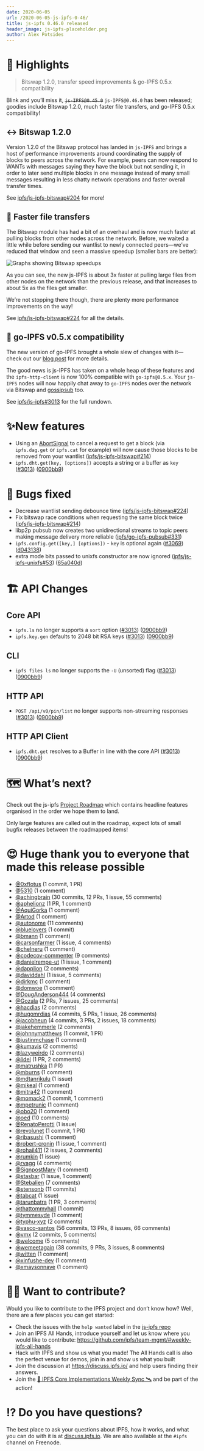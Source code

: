 ```yaml
---
date: 2020-06-05
url: /2020-06-05-js-ipfs-0-46/
title: js-ipfs 0.46.0 released
header_image: js-ipfs-placeholder.png
author: Alex Potsides
---
```


# 🔦 Highlights

> Bitswap 1.2.0, transfer speed improvements & go-IPFS 0.5.x compatibility

Blink and you’ll miss it, ~~`js-IPFS@0.45.0`~~ `js-IPFS@0.46.0` has been released; goodies include Bitswap 1.2.0, much faster file transfers, and go-IPFS 0.5.x compatibility!

## ↔️ Bitswap 1.2.0

Version 1.2.0 of the Bitswap protocol has landed in `js-IPFS` and brings a host of performance improvements around coordinating the supply of blocks to peers across the network. For example, peers can now respond to WANTs with messages saying they have the block but not sending it, in order to later send multiple blocks in one message instead of many small messages resulting in less chatty network operations and faster overall transfer times.

See [ipfs/js-ipfs-bitswap#204](https://github.com/ipfs/js-ipfs-bitswap/pull/204) for more!

## 💨 Faster file transfers

The Bitswap module has had a bit of an overhaul and is now much faster at pulling blocks from other nodes across the network.  Before, we waited a little while before sending our wantlist to newly connected peers—we’ve reduced that window and seen a massive speedup (smaller bars are better):

![Graphs showing Bitswap speedups](/097-js-ipfs-0.46/bitswap-speedup.png)

As you can see, the new js-IPFS is about 3x faster at pulling large files from other nodes on the network than the previous release, and that increases to about 5x as the files get smaller.

We’re not stopping there though, there are plenty more performance improvements on the way!

See [ipfs/js-ipfs-bitswap#224](https://github.com/ipfs/js-ipfs-bitswap/pull/224) for all the details.

## 🤝 go-IPFS v0.5.x compatibility

The new version of go-IPFS brought a whole slew of changes with it—check out our [blog post](https://blog.ipfs.io/2020-04-28-go-ipfs-0-5-0/) for more details.

The good news is js-IPFS has taken on a whole heap of these features and the `ipfs-http-client` is now 100% compatible with `go-ipfs@0.5.x`. Your `js-IPFS` nodes will now happily chat away to `go-IPFS` nodes over the network via Bitswap and [gossipsub](https://blog.ipfs.io/2020-05-20-gossipsub-v1.1/) too.

See [ipfs/js-ipfs#3013](https://github.com/ipfs/js-ipfs/pull/3013) for the full rundown.

# ✨New features

* Using an [AbortSignal][] to cancel a request to get a block (via `ipfs.dag.get` or `ipfs.cat` for example) will now cause those blocks to be removed from your wantlist ([ipfs/js-ipfs-bitswap#214](https://github.com/ipfs/js-ipfs-bitswap/pull/214))
* `ipfs.dht.get(key, [options])` accepts a string or a buffer as `key` ([#3013](https://github.com/ipfs/js-ipfs/issues/3013)) ([0900bb9](https://github.com/ipfs/js-ipfs/commit/0900bb9b8123edb689a137a006c5507d8503f693))

# 🦟 Bugs fixed

* Decrease wantlist sending debounce time ([ipfs/js-ipfs-bitswap#224](https://github.com/ipfs/js-ipfs-bitswap/pull/224))
* Fix bitswap race conditions when requesting the same block twice ([ipfs/js-ipfs-bitswap#214](https://github.com/ipfs/js-ipfs-bitswap/pull/214))
* libp2p pubsub now creates two unidirectional streams to topic peers making message delivery more reliable ([ipfs/go-ipfs-pubsub#331](https://github.com/libp2p/go-libp2p-pubsub/issues/331))
* `ipfs.config.get([key,] [options])` - `key` is optional again  ([#3069](https://github.com/ipfs/js-ipfs/issues/3069)) ([d043138](https://github.com/ipfs/js-ipfs/commit/d043138be2c0c7fd458131d56e235edec1504ca3))
* extra mode bits passed to unixfs constructor are now ignored ([ipfs/js-ipfs-unixfs#53](https://github.com/ipfs/js-ipfs-unixfs/pull/53)) ([65a040d](https://github.com/ipfs/js-ipfs-unixfs/pull/53/commits/65a040dadd68ca5cb6697c8fd15922f505833a19))

# 🏗 API Changes

## Core API

* `ipfs.ls` no longer supports a `sort` option ([#3013](https://github.com/ipfs/js-ipfs/issues/3013)) ([0900bb9](https://github.com/ipfs/js-ipfs/commit/0900bb9b8123edb689a137a006c5507d8503f693))
* `ipfs.key.gen` defaults to 2048 bit RSA keys ([#3013](https://github.com/ipfs/js-ipfs/issues/3013)) ([0900bb9](https://github.com/ipfs/js-ipfs/commit/0900bb9b8123edb689a137a006c5507d8503f693))

## CLI

* `ipfs files ls` no longer supports the `-U` (unsorted) flag ([#3013](https://github.com/ipfs/js-ipfs/issues/3013)) ([0900bb9](https://github.com/ipfs/js-ipfs/commit/0900bb9b8123edb689a137a006c5507d8503f693))

## HTTP API

* `POST /api/v0/pin/list` no longer supports non-streaming responses ([#3013](https://github.com/ipfs/js-ipfs/issues/3013)) ([0900bb9](https://github.com/ipfs/js-ipfs/commit/0900bb9b8123edb689a137a006c5507d8503f693))

## HTTP API Client

* `ipfs.dht.get` resolves to a Buffer in line with the core API ([#3013](https://github.com/ipfs/js-ipfs/issues/3013)) ([0900bb9](https://github.com/ipfs/js-ipfs/commit/0900bb9b8123edb689a137a006c5507d8503f693))

# 🗺️ What’s next?

Check out the js-ipfs [Project Roadmap](https://github.com/orgs/ipfs/projects/6) which contains headline features organised in the order we hope them to land.

Only large features are called out in the roadmap, expect lots of small bugfix releases between the roadmapped items!

# 😍 Huge thank you to everyone that made this release possible

* [@0xflotus](https://github.com/0xflotus) (1 commit, 1 PR)
* [@5310](https://github.com/5310) (1 comment)
* [@achingbrain](https://github.com/achingbrain) (30 commits, 12 PRs, 1 issue, 55 comments)
* [@aphelionz](https://github.com/aphelionz) (1 PR, 1 comment)
* [@AquiGorka](https://github.com/AquiGorka) (1 comment)
* [@Artod](https://github.com/Artod) (1 comment)
* [@autonome](https://github.com/autonome) (11 comments)
* [@bluelovers](https://github.com/bluelovers) (1 commit)
* [@bmann](https://github.com/bmann) (1 comment)
* [@carsonfarmer](https://github.com/carsonfarmer) (1 issue, 4 comments)
* [@chelneru](https://github.com/chelneru) (1 comment)
* [@codecov-commenter](https://github.com/codecov-commenter) (9 comments)
* [@danielrempe-ut](https://github.com/danielrempe-ut) (1 issue, 1 comment)
* [@dapplion](https://github.com/dapplion) (2 comments)
* [@daviddahl](https://github.com/daviddahl) (1 issue, 5 comments)
* [@dirkmc](https://github.com/dirkmc) (1 comment)
* [@domwoe](https://github.com/domwoe) (1 comment)
* [@DougAnderson444](https://github.com/DougAnderson444) (4 comments)
* [@Gozala](https://github.com/Gozala) (2 PRs, 7 issues, 25 comments)
* [@hacdias](https://github.com/hacdias) (2 comments)
* [@hugomrdias](https://github.com/hugomrdias) (4 commits, 5 PRs, 1 issue, 26 comments)
* [@jacobheun](https://github.com/jacobheun) (4 commits, 3 PRs, 2 issues, 18 comments)
* [@jakehemmerle](https://github.com/jakehemmerle) (2 comments)
* [@johnnymatthews](https://github.com/johnnymatthews) (1 commit, 1 PR)
* [@justinmchase](https://github.com/justinmchase) (1 comment)
* [@kumavis](https://github.com/kumavis) (2 comments)
* [@lazyweirdo](https://github.com/lazyweirdo) (2 comments)
* [@lidel](https://github.com/lidel) (1 PR, 2 comments)
* [@matrushka](https://github.com/matrushka) (1 PR)
* [@mburns](https://github.com/mburns) (1 comment)
* [@mdtanrikulu](https://github.com/mdtanrikulu) (1 issue)
* [@mikeal](https://github.com/mikeal) (1 comment)
* [@mitra42](https://github.com/mitra42) (1 comment)
* [@momack2](https://github.com/momack2) (1 commit, 1 comment)
* [@mpetrunic](https://github.com/mpetrunic) (1 comment)
* [@obo20](https://github.com/obo20) (1 comment)
* [@oed](https://github.com/oed) (10 comments)
* [@RenatoPerotti](https://github.com/RenatoPerotti) (1 issue)
* [@revolunet](https://github.com/revolunet) (1 commit, 1 PR)
* [@ribasushi](https://github.com/ribasushi) (1 comment)
* [@robert-cronin](https://github.com/robert-cronin) (1 issue, 1 comment)
* [@rohail411](https://github.com/rohail411) (2 issues, 2 comments)
* [@rumkin](https://github.com/rumkin) (1 issue)
* [@rvagg](https://github.com/rvagg) (4 comments)
* [@SignpostMarv](https://github.com/SignpostMarv) (1 comment)
* [@stasbar](https://github.com/stasbar) (1 issue, 1 comment)
* [@Stebalien](https://github.com/Stebalien) (7 comments)
* [@stensonb](https://github.com/stensonb) (11 commits)
* [@tabcat](https://github.com/tabcat) (1 issue)
* [@tarunbatra](https://github.com/tarunbatra) (1 PR, 3 comments)
* [@thattommyhall](https://github.com/thattommyhall) (1 commit)
* [@tymmesyde](https://github.com/tymmesyde) (1 comment)
* [@typhu-xyz](https://github.com/typhu-xyz) (2 comments)
* [@vasco-santos](https://github.com/vasco-santos) (56 commits, 13 PRs, 8 issues, 66 comments)
* [@vmx](https://github.com/vmx) (2 commits, 5 comments)
* [@welcome](undefined) (5 comments)
* [@wemeetagain](https://github.com/wemeetagain) (38 commits, 9 PRs, 3 issues, 8 comments)
* [@witten](https://github.com/witten) (1 comment)
* [@xinfushe-dev](https://github.com/xinfushe-dev) (1 comment)
* [@xmaysonnave](https://github.com/xmaysonnave) (1 comment)

# 🙌🏽 Want to contribute?

Would you like to contribute to the IPFS project and don’t know how? Well, there are a few places you can get started:

- Check the issues with the `help wanted` label in the [js-ipfs repo](https://github.com/ipfs/js-ipfs/issues?q=is%3Aopen+is%3Aissue+label%3A%22help+wanted%22)
- Join an IPFS All Hands, introduce yourself and let us know where you would like to contribute: https://github.com/ipfs/team-mgmt/#weekly-ipfs-all-hands
- Hack with IPFS and show us what you made! The All Hands call is also the perfect venue for demos, join in and show us what you built
- Join the discussion at https://discuss.ipfs.io/ and help users finding their answers.
- Join the [🚀 IPFS Core Implementations Weekly Sync 🛰](https://github.com/ipfs/team-mgmt/issues/992) and be part of the action!

# ⁉️ Do you have questions?

The best place to ask your questions about IPFS, how it works, and what you can do with it is at [discuss.ipfs.io](https://discuss.ipfs.io). We are also available at the `#ipfs` channel on Freenode.

[UnixFS]: https://docs.ipfs.io/guides/concepts/unixfs/
[CID]: https://docs.ipfs.io/guides/concepts/cid/
[MFS]: https://docs.ipfs.io/guides/concepts/mfs/
[libp2p]: https://github.com/libp2p/js-libp2p
[ipld]: https://github.com/ipld/js-ipld
[AbortSignal]: https://developer.mozilla.org/en-US/docs/Web/API/AbortSignal
